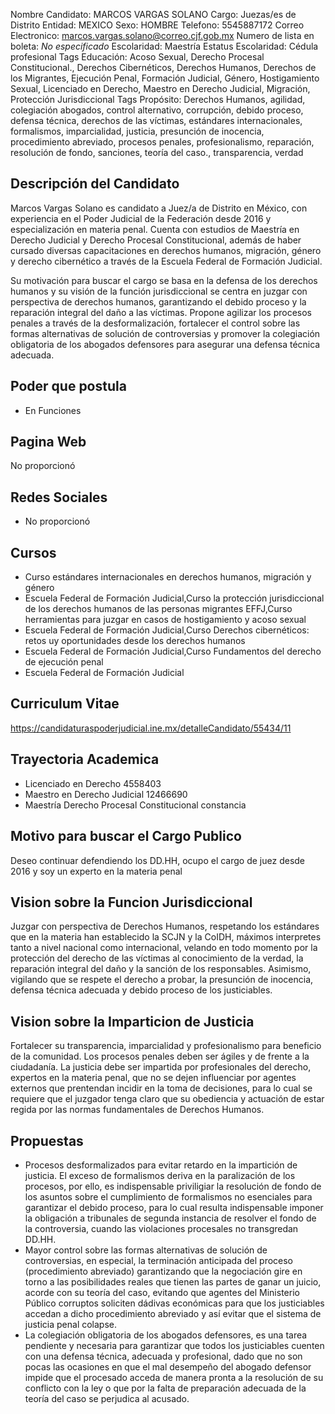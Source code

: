 Nombre Candidato: MARCOS VARGAS SOLANO
Cargo: Juezas/es de Distrito
Entidad: MEXICO
Sexo: HOMBRE
Telefono: 5545887172
Correo Electronico: marcos.vargas.solano@correo.cjf.gob.mx
Numero de lista en boleta: *No especificado*
Escolaridad: Maestría
Estatus Escolaridad: Cédula profesional
Tags Educación: Acoso Sexual, Derecho Procesal Constitucional., Derechos Cibernéticos, Derechos Humanos, Derechos de los Migrantes, Ejecución Penal, Formación Judicial, Género, Hostigamiento Sexual, Licenciado en Derecho, Maestro en Derecho Judicial, Migración, Protección Jurisdiccional
Tags Propósito: Derechos Humanos, agilidad, colegiación abogados, control alternativo, corrupción, debido proceso, defensa técnica, derechos de las víctimas, estándares internacionales, formalismos, imparcialidad, justicia, presunción de inocencia, procedimiento abreviado, procesos penales, profesionalismo, reparación, resolución de fondo, sanciones, teoría del caso., transparencia, verdad


## Descripción del Candidato 

Marcos Vargas Solano es candidato a Juez/a de Distrito en México, con experiencia en el Poder Judicial de la Federación desde 2016 y especialización en materia penal. Cuenta con estudios de Maestría en Derecho Judicial y Derecho Procesal Constitucional, además de haber cursado diversas capacitaciones en derechos humanos, migración, género y derecho cibernético a través de la Escuela Federal de Formación Judicial.

Su motivación para buscar el cargo se basa en la defensa de los derechos humanos y su visión de la función jurisdiccional se centra en juzgar con perspectiva de derechos humanos, garantizando el debido proceso y la reparación integral del daño a las víctimas. Propone agilizar los procesos penales a través de la desformalización, fortalecer el control sobre las formas alternativas de solución de controversias y promover la colegiación obligatoria de los abogados defensores para asegurar una defensa técnica adecuada.


## Poder que postula

- En Funciones


## Pagina Web

No proporcionó


## Redes Sociales

- No proporcionó


## Cursos

- Curso estándares internacionales en derechos humanos, migración y género
- Escuela Federal de Formación Judicial,Curso la protección jurisdiccional de los derechos humanos de las personas migrantes  EFFJ,Curso herramientas para juzgar en casos de hostigamiento y acoso sexual
- Escuela Federal de Formación Judicial,Curso Derechos cibernéticos: retos uy oportunidades desde los derechos humanos
- Escuela Federal de Formación Judicial,Curso Fundamentos del derecho de ejecución penal
- Escuela Federal de Formación Judicial


## Curriculum Vitae

https://candidaturaspoderjudicial.ine.mx/detalleCandidato/55434/11


## Trayectoria Academica

- Licenciado en Derecho 4558403
- Maestro en Derecho Judicial 12466690
- Maestría Derecho Procesal Constitucional constancia


## Motivo para buscar el Cargo Publico

Deseo continuar defendiendo los DD.HH, ocupo el cargo de juez desde 2016 y soy un experto en la materia penal


## Vision sobre la Funcion Jurisdiccional

Juzgar con perspectiva de Derechos Humanos, respetando los estándares que en la materia han establecido la SCJN y la CoIDH, máximos interpretes tanto a nivel nacional como internacional, velando en todo momento por la protección del derecho de las víctimas al conocimiento de la verdad, la reparación integral del daño y la sanción de los responsables. Asimismo, vigilando que se respete el derecho a probar, la presunción de inocencia, defensa técnica adecuada y debido proceso de los justiciables.


## Vision sobre la Imparticion de Justicia

Fortalecer su transparencia, imparcialidad y profesionalismo para beneficio de la comunidad. Los procesos penales deben ser ágiles y de frente a la ciudadanía. La justicia debe ser impartida por profesionales del derecho, expertos en la materia penal, que no se dejen influenciar por agentes externos que prentendan incidir en la toma de decisiones, para lo cual se requiere que el juzgador tenga claro que su obediencia y actuación de estar regida por las normas fundamentales de Derechos Humanos.


## Propuestas

- Procesos desformalizados para evitar retardo en la impartición de justicia. El exceso de formalismos deriva en la paralización de los procesos, por ello, es indispensable priviligiar la resolución de fondo de los asuntos sobre el cumplimiento de formalismos no esenciales para garantizar el debido proceso, para lo cual resulta indispensable imponer la obligación a tribunales de segunda instancia de resolver el fondo de la controversia, cuando las violaciones procesales no transgredan DD.HH.
- Mayor control sobre las formas alternativas de solución de controversias, en especial, la terminación anticipada del proceso (procedimiento abreviado) garantizando que la negociación gire en torno a las posibilidades reales que tienen las partes de ganar un juicio, acorde con su teoría del caso, evitando que agentes del Ministerio Público corruptos soliciten dádivas económicas para que los justiciables accedan a dicho procedimiento abreviado y así evitar que el sistema de justicia penal colapse.
- La colegiación obligatoria de los abogados defensores, es una tarea pendiente y necesaria para garantizar que todos los justiciables cuenten con una defensa técnica, adecuada y profesional, dado que no son pocas las ocasiones en que el mal desempeño del abogado defensor impide que el procesado acceda de manera pronta a la resolución de su conflicto con la ley o que por la falta de preparación adecuada de la teoría del caso se perjudica al acusado.

